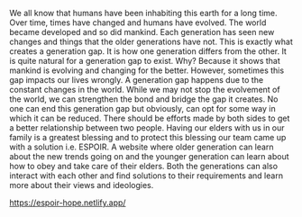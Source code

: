 We all know that humans have been inhabiting this earth for a long time. Over time, times have changed and humans have evolved. The world became developed and so did mankind. Each generation has seen new changes and things that the older generations have not. This is exactly what creates a generation gap. It is how one generation differs from the other. It is quite natural for a generation gap to exist. Why? 
Because it shows that mankind is evolving and changing for the better. However, sometimes this gap impacts our lives wrongly. A generation gap happens due to the constant changes in the world. While we may not stop the evolvement of the world, we can strengthen the bond and bridge the gap it creates. 
No one can end this generation gap but obviously, can opt for some way in which it can be reduced. There should be efforts made by both sides to get a better relationship between two people.
Having our elders with us in our family is a greatest blessing and to protect this blessing our team came up with a solution i.e. ESPOIR. A website where older generation can learn about the new trends going on and the younger generation can learn about how to obey and take care of their elders. Both the generations can also interact with each other and find solutions to their requirements and learn more about their views and ideologies.

https://espoir-hope.netlify.app/

